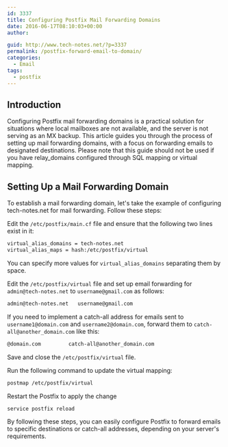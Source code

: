 ```yaml
---
id: 3337
title: Configuring Postfix Mail Forwarding Domains
date: 2016-06-17T08:10:03+00:00
author: 

guid: http://www.tech-notes.net/?p=3337
permalink: /postfix-forward-email-to-domain/
categories:
  - Email
tags:
  - postfix
---
```

## Introduction
Configuring Postfix mail forwarding domains is a practical solution for situations where local mailboxes are not available, and the server is not serving as an MX backup. This article guides you through the process of setting up mail forwarding domains, with a focus on forwarding emails to designated destinations. Please note that this guide should not be used if you have relay_domains configured through SQL mapping or virtual mapping.

## Setting Up a Mail Forwarding Domain
To establish a mail forwarding domain, let's take the example of configuring tech-notes.net for mail forwarding. Follow these steps:

Edit the `/etc/postfix/main.cf` file and ensure that the following two lines exist in it:

```bash
virtual_alias_domains = tech-notes.net
virtual_alias_maps = hash:/etc/postfix/virtual
```
You can specify more values for `virtual_alias_domains` separating them by space.

Edit the `/etc/postfix/virtual` file and set up email forwarding for `admin@tech-notes.net` to `username@gmail.com` as follows:
```bash
admin@tech-notes.net   username@gmail.com
```

If you need to implement a catch-all address for emails sent to `username1@domain.com` and `username2@domain.com`, forward them to `catch-all@another_domain.com` like this:
```bash
@domain.com         catch-all@another_domain.com
```
Save and close the `/etc/postfix/virtual` file.

Run the following command to update the virtual mapping:
```bash
postmap /etc/postfix/virtual
```

Restart the Postfix to apply the change
```bash
service postfix reload
```

By following these steps, you can easily configure Postfix to forward emails to specific destinations or catch-all addresses, depending on your server's requirements.




